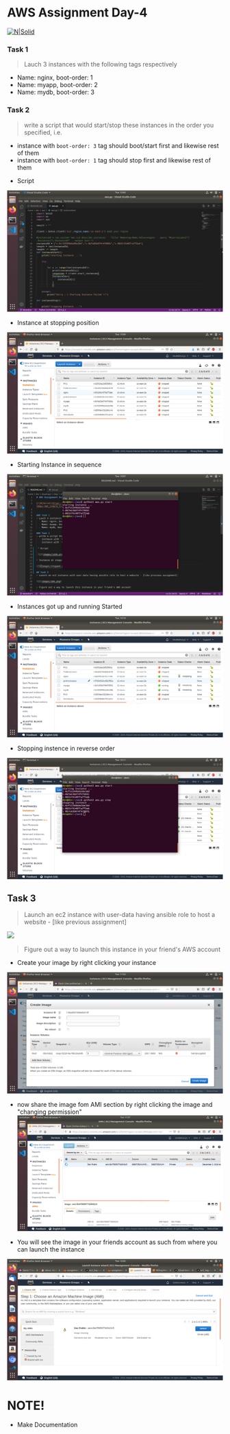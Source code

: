 # AWS Assignment Day-4

[![N|Solid](https://upload.wikimedia.org/wikipedia/commons/thumb/5/5c/AWS_Simple_Icons_AWS_Cloud.svg/100px-AWS_Simple_Icons_AWS_Cloud.svg.png)](https://nodesource.com/products/nsolid)


### Task 1
> Lauch 3 instances with the following tags respectively
  - Name: nginx, boot-order: 1 
  - Name: myapp, boot-order: 2
  - Name: mydb, boot-order: 3 

### Task 2
> write a script that would start/stop these instances in the order you specified, i.e.
  - instance with `boot-order: 3` tag should boot/start first and likewise rest of them
  - instance with `boot-order: 1` tag should stop first and likewise rest of them
 
 * Script
 
 ![](images/code.png)

* Instance at stopping position

![](images/stopped.png)

* Starting Instance in sequence

![](images/strting.png)

* Instances got up and running Started 

![](images/started.png)

* Stopping instence in reverse order

![](images/stop.png)
## Task 3
> Launch an ec2 instance with user-data having ansible role to host a website - [like previous assignment]  

![](images/ome.png)

> Figure out a way to launch this instance in your friend's AWS account

 * Create your image by right clicking your instance

 ![i](images/imacreate.png)

 * now share the image fom AMI section by right clicking the image and "changing permission"
 ![i](images/becomingimage.png)
   
 * You will see the image in your friends account as such from where you can launch the instance
    
 ![](images/kk.png)

#  NOTE!
  - Make Documentation
  
   

